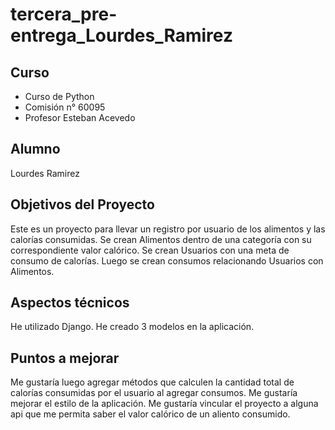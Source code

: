 # tercera_pre-entrega_Lourdes_Ramirez

## Curso

- Curso de Python
- Comisión n° 60095
- Profesor Esteban Acevedo

## Alumno

Lourdes Ramirez

## Objetivos del Proyecto

Este es un proyecto para llevar un registro por usuario de los alimentos y las calorías consumidas.
Se crean Alimentos dentro de una categoría con su correspondiente valor calórico.
Se crean Usuarios con una meta de consumo de calorías.
Luego se crean consumos relacionando Usuarios con Alimentos.

## Aspectos técnicos

He utilizado Django. He creado 3 modelos en la aplicación.

## Puntos a mejorar

Me gustaría luego agregar métodos que calculen la cantidad total de calorías consumidas por el usuario al agregar consumos.
Me gustaría mejorar el estilo de la aplicación.
Me gustaría vincular el proyecto a alguna api que me permita saber el valor calórico de un aliento consumido.
